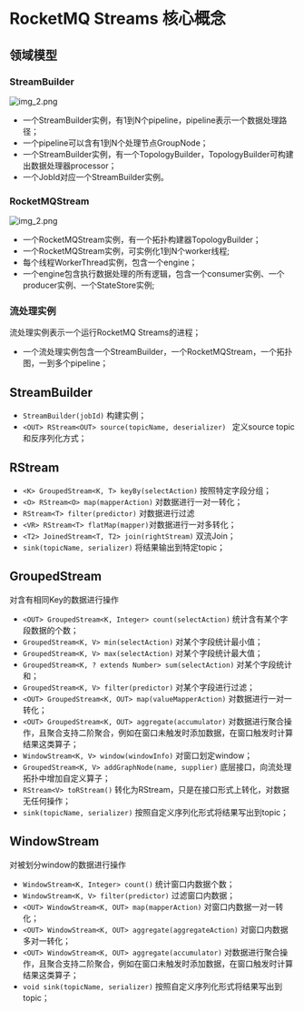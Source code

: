 # RocketMQ Streams 核心概念

## 领域模型

### StreamBuilder
![img_2.png](../picture/33rocketmq-streams/领域模型-1.png)
  
* 一个StreamBuilder实例，有1到N个pipeline，pipeline表示一个数据处理路径；
* 一个pipeline可以含有1到N个处理节点GroupNode；
* 一个StreamBuilder实例，有一个TopologyBuilder，TopologyBuilder可构建出数据处理器processor； 
* 一个JobId对应一个StreamBuilder实例。

### RocketMQStream
![img_2.png](../picture/33rocketmq-streams/领域模型-2.png)

* 一个RocketMQStream实例，有一个拓扑构建器TopologyBuilder； 
* 一个RocketMQStream实例，可实例化1到N个worker线程; 
* 每个线程WorkerThread实例，包含一个engine； 
* 一个engine包含执行数据处理的所有逻辑，包含一个consumer实例、一个producer实例、一个StateStore实例;

### 流处理实例
流处理实例表示一个运行RocketMQ Streams的进程；

* 一个流处理实例包含一个StreamBuilder，一个RocketMQStream，一个拓扑图，一到多个pipeline；


## StreamBuilder
+ ```StreamBuilder(jobId)``` 构建实例；
+ ```<OUT> RStream<OUT> source(topicName, deserializer) ``` 定义source topic 和反序列化方式；


## RStream
+ ```<K> GroupedStream<K, T> keyBy(selectAction)``` 按照特定字段分组；
+ ```<O> RStream<O> map(mapperAction)``` 对数据进行一对一转化；
+ ```RStream<T> filter(predictor)``` 对数据进行过滤
+ ```<VR> RStream<T> flatMap(mapper)```对数据进行一对多转化；
+ ```<T2> JoinedStream<T, T2> join(rightStream)``` 双流Join；
+ ```sink(topicName, serializer)``` 将结果输出到特定topic；


## GroupedStream
对含有相同Key的数据进行操作
+ ```<OUT> GroupedStream<K, Integer> count(selectAction)``` 统计含有某个字段数据的个数；
+ ```GroupedStream<K, V> min(selectAction)``` 对某个字段统计最小值；
+ ```GroupedStream<K, V> max(selectAction)``` 对某个字段统计最大值；
+ ```GroupedStream<K, ? extends Number> sum(selectAction)``` 对某个字段统计和；
+ ```GroupedStream<K, V> filter(predictor)``` 对某个字段进行过滤；
+ ```<OUT> GroupedStream<K, OUT> map(valueMapperAction)``` 对数据进行一对一转化；
+ ```<OUT> GroupedStream<K, OUT> aggregate(accumulator)``` 对数据进行聚合操作，且聚合支持二阶聚合，例如在窗口未触发时添加数据，在窗口触发时计算结果这类算子；
+ ```WindowStream<K, V> window(windowInfo)``` 对窗口划定window；
+ ```GroupedStream<K, V> addGraphNode(name, supplier)``` 底层接口，向流处理拓扑中增加自定义算子；
+ ```RStream<V> toRStream()``` 转化为RStream，只是在接口形式上转化，对数据无任何操作；
+ ```sink(topicName, serializer)``` 按照自定义序列化形式将结果写出到topic；


## WindowStream
对被划分window的数据进行操作
+ ```WindowStream<K, Integer> count()``` 统计窗口内数据个数；
+ ```WindowStream<K, V> filter(predictor)``` 过滤窗口内数据；
+ ```<OUT> WindowStream<K, OUT> map(mapperAction)``` 对窗口内数据一对一转化；
+ ```<OUT> WindowStream<K, OUT> aggregate(aggregateAction)``` 对窗口内数据多对一转化；
+ ```<OUT> WindowStream<K, OUT> aggregate(accumulator)``` 对数据进行聚合操作，且聚合支持二阶聚合，例如在窗口未触发时添加数据，在窗口触发时计算结果这类算子；
+ ```void sink(topicName, serializer)``` 按照自定义序列化形式将结果写出到topic；


